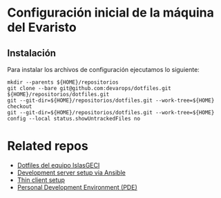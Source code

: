 # Configuración inicial de la máquina del Evaristo

## Instalación

Para instalar los archivos de configuración ejecutamos lo siguiente:

```shell
mkdir --parents ${HOME}/repositorios
git clone --bare git@github.com:devarops/dotfiles.git ${HOME}/repositorios/dotfiles.git
git --git-dir=${HOME}/repositorios/dotfiles.git --work-tree=${HOME} checkout
git --git-dir=${HOME}/repositorios/dotfiles.git --work-tree=${HOME} config --local status.showUntrackedFiles no
```

# Related repos

- [Dotfiles del equipo IslasGECI](https://github.com/IslasGECI/dotfiles)
- [Development server setup via Ansible](https://github.com/IslasGECI/development_server_setup)
- [Thin client setup](https://github.com/devarops/devenv)
- [Personal Development Environment (PDE)](https://github.com/devarops/pde)
